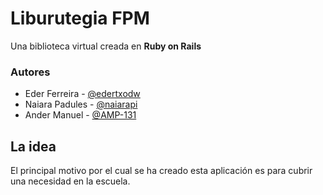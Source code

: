 # Liburutegia FPM

Una biblioteca virtual creada en **Ruby on Rails**

### Autores
- Eder Ferreira - [@edertxodw](https://github.com/edertxodw)
- Naiara Padules - [@naiarapi](https://github.com/naiarapi)
- Ander Manuel - [@AMP-131](https://github.com/AMP-131)

## La idea
El principal motivo por el cual se ha creado esta aplicación es para cubrir una necesidad en la escuela.